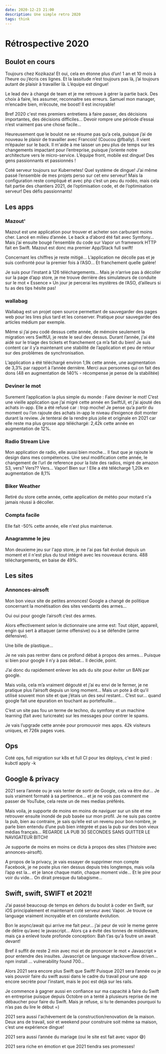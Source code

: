 ```yaml
---
date: 2020-12-23 21:00
description: Une simple retro 2020
tags: think
---
```


# Rétrospective 2020

## Boulot en cours
Toujours chez Kozikaza! Et oui, cela en étonne plus d’un! 1 an et 10 mois à l’heure ou j’écris ces lignes. Et la lassitude n’est toujours pas là, j’ai toujours autant de plaisir à travailler là. L’équipe est dingue! 

Le lead dev à changé de team et je me retrouve à gérer la partie back. Des choix à faire, les assumer, reconnaitre ses erreurs. Samuel mon manager, m’encadre bien, m’écoute, me boost! Il est incroyable! 

Bref 2020 c'est mes premiers entretiens à faire passer, des décisions importantes, des décisions difficiles… Devoir rompre une période d’essai n’est vraiment pas une chose facile...

Heureusement que le boulot ne se résume pas qu’a cela, puisque j’ai de nouveau le plaisir de travailler avec Francois! (Coucou @fbally). Il vient m’épauler sur le back. Il m'aide à me laisser un peu plus de temps sur les changements impactant pour l’entreprise, puisque j’oriente notre architecture vers le micro-service. L’équipe front, mobile est dingue! Des gens passionnants et passionnés !

Coté serveur toujours sur Kubernetes! Quel système de dingue! J’ai même passé l’ensemble de mes projets perso sur cet env serveur! Mais la configuration reste compliqué et avec php c’est un peu du rodéo, mais cela fait partie des chantiers 2021, de l’optimisation code, et de l’optimisation serveur! Des défis passionnants!

## Les apps
### Mazout'
Mazout est une application pour trouver et acheter son carburant moins cher. Lancé en milieu d’année. Le back a d’abord été fait avec Symfony… Mais j’ai ensuite bougé l’ensemble du code sur Vapor un framework HTTP fait en Swift. Mazout est donc ma premier App/Stack full swift!

Concernant les chiffres je reste mitigé… L’application ne décolle pas et je suis confronté pour la premier fois à l’ASO… Et franchement quelle galère! 

Je suis pour l’instant à 126 téléchargements… Mais je n’arrive pas à décoller sur la page d’app store, je me trouve derrière des simulateurs de conduite sur le mot « Essence » Un jour je percerai les mystères de l’ASO, d’ailleurs si tu as des tips hésite pas!

### wallabag
Wallabag est un projet open source permettant de sauvegarder des pages web pour les lires plus tard et les conserver. Pratique pour sauvegarder des articles médium par exemple.

Même si j’ai peu codé dessus cette année, de mémoire seulement la migration vers SwiftUI, je reste le seul dev dessus. Durant l’année, j'ai été aidé sur le triage des tickets et franchement ça m’a fait du bien! Je suis content car il y’a maintenant une stabilité de l’application et peu de retour sur des problèmes de synchronisation.

L’application a été téléchargé environ 1,9k cette année, une augmentation de 3,3% par rapport à l’année dernière. Merci aux personnes qui on fait des dons (48 en augmentation de 140% - récompense je pense de la stabilitée)

### Deviner le mot
Surement l’application la plus simple du monde : Faire deviner le mot!
C’est une vieille application que j’ai migré cette année en SwiftUI, et j’ai ajouté des achats in-app. Elle a été refusé car : trop moche! Je pense qu’a partir du moment ou l’on rajoute des achats in-app le niveau d’exigence doit monter durant la review. Je tenterai de la rendre plus jolie et originale en 2021 car elle reste ma plus grosse app téléchargé: 2,42k cette année en augmentation de 12%.

### Radio Stream Live
Mon application de radio, elle aussi bien moche... Il faut que je rajoute le design dans mes compétences. Une seul modification cette année, le changement de l’url de reference pour la liste des radios, migré de amazon S3, vers? Vers?? Vers… Vapor! Bien sur !
Elle a été téléchargé 1,20k en augmentation de 8,1%

### Biker Weather
Retiré du store cette année, cette application de météo pour motard n'a jamais réussi à décoller.

### Compta facile
Elle fait -50% cette année, elle n'est plus maintenue.

### Anagramme le jeu
Mon deuxieme jeu sur l'app store, je ne l'ai pas fait évolué depuis un moment et il n'est plus du tout intégré avec les nouveaux écrans. 488 téléchargements, en baise de 49%.

## Les sites
### Annonces-airsoft
Mon bon vieux site de petites annonces! Google a changé de politique concernant la monétisation des sites vendants des armes… 

Oui oui pour google l’airsoft c’est des armes.

Alors effectivement selon le dictionnaire une arme est: Tout objet, appareil, engin qui sert à attaquer (arme offensive) ou à se défendre (arme défensive). 

Une bille de plastique...

Je ne vais pas rentrer dans ce profond débat à propos des armes… Puisque si bien pour google il n’y à pas débat… Il decide, point.

J’ai donc du rapidement enlever les ads du site pour éviter un BAN par google.

Mais voila, cela m’a vraiment dégouté et j’ai eu envi de le fermer, je ne pratique plus l’airsoft depuis un long moment… Mais un pote à dit qu’il utilisé souvent mon site et que j’étais un des seul restant… C’est sur… quand google fait une épuration en touchant au portefeuille…

C’est un site pas fou un terme de techno, du symfony et un machine learning (fait avec turicreate) sur les messages pour contrer le spams.

Je vais l’upgrade cette année pour promouvoir mes apps. 42k visiteurs uniques, et 726k pages vues.

## Ops
Coté ops, full migration sur k8s et full CI pour les déploys, c'est le pied : kubctl apply -k 

## Google & privacy
2021 sera l’année ou je vais tenter de sortir de Google, cela va être dur… Je suis vraiment formaté à sa pertinence… et je ne vois pas comment me passer de YouTube, cela reste un de mes medias préférés.

Mais voila, je supporte de moins en moins de naviguer sur un site et me retrouver ensuite inondé de pub basée sur mon profil. Je ne suis pas contre la pub, bien au contraire, je sais qu’elle est un revenu pour bon nombre, je parle bien entendu d’une pub bien intégrée et pas la pub sur des bon vieux médias français… REGARDE LA PUB 30 SECONDES SANS QUITTER LE NAVIGATEUR BITCH!

Je supporte de moins en moins ce dicta à propos des sites (l’histoire avec annonces-airsoft).

A propos de la privacy, je vais essayer de supprimer mon compte Facebook, je ne poste plus rien dessus depuis très longtemps, mais voila l’app est la… et je lance chaque matin, chaque moment vide… Et le pire pour voir du vide… On dirait presque du tabagisme…

## Swift, swift, SWIFT et 2021!
J’ai passé beaucoup de temps en dehors du boulot à coder en Swift, sur iOS principalement et maintenant coté serveur avec Vapor. 
Je trouve ce language vraiment incroyable et en constante évolution. 

Bon le async/await qui arrive me fait peur… j’ai peur de voir le meme genre de délire qu’avec le javascript… Alors ça a évité des tonnes de middleware, mais ça a enlevé toute profonde conception: Bah t’as qu'à foutre un await devant! 

Bref il suffit de reste 2 min avec moi et de prononcer le mot « Javascript » pour entendre des insultes. Javascript ce language stackoverflow driven… npm install … vulnerability found 700…

Alors 2021 sera encore plus Swift que Swift! Puisque 2021 sera l’année ou je vais pouvoir faire du swift aussi dans le cadre du travail pour une app encore secrète pour l’instant, mais le poc est déjà sur les rails.

Je commence à gagner aussi en confiance sur ma capacité à faire du Swift en entreprise puisque depuis Octobre on a tenté à plusieurs reprise de me débaucher pour faire du Swift. Mais je refuse, si tu te demandes pourquoi tu n’as pas du lire le début =) 

2021 sera aussi l'achèvement de la construction/renovation de la maison. Deux ans de travail, soir et weekend pour construire soit même sa maison, c’est une expérience dingue!

2021 sera aussi l’année du mariage (oui le site est fait avec vapor 😅)

2021 sera riche en émotion et que 2021 tiendra ses promesses! 